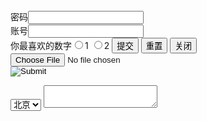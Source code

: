 <!doctype html>
<html>
<head>
<meta charset="utf-8">
<title>学习</title>
</head>
<body>
<form action="故里.html" method="post" >
	密码<input type="password" value="" name="pwd"/><br>
	账号<input type="text" value="" maxlength="6" name="PWD"><br>
    你最喜欢的数字<input type="radio" value="1" name="number">1
	<input type="radio" value="2" name="number">2
	<input type="submit" value="提交"/>
	<input type="reset" value="重置"/>
	<input type="button" value="关闭" onClick="window.close()"/>
	<form action="" enctype="multipart/form-data">
	<input type="file" ><br>
	<input type="image" name="pic" scr="1.jpg">
	<input type="hidden" name="" value="0"/>
		</form>
	<select name="cities">
		<option value="brijing">北京
		<option value="shaghai">上海
		<option value="guangzhou">广东
		<option value="xinyu">新余
	</select>
	<a href=""https://xxmmwko.com><a/>
	<textarea row="5" co1s="5">
	</textarea>
	</form>
</body>
</html>
